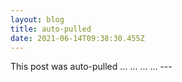 ```yaml
---
layout: blog
title: auto-pulled
date: 2021-06-14T09:38:30.455Z
---
```

This post was auto-pulled ... ... ... ... ---